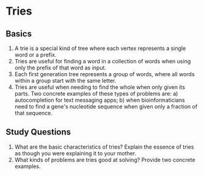 # Tries

## Basics
1. A trie is a special kind of tree where each vertex represents a single word or a prefix.
2. Tries are useful for finding a word in a collection of words when using only the prefix of that word as input.
3. Each first generation tree represents a group of words, where all words within a group start with the same letter.
4. Tries are useful when needing to find the whole when only given its parts. Two concrete examples of these types of problems are: a) autocompletion for text messaging apps; b) when bioinformaticians need to find a gene's nucleotide sequence when given only a fraction of that sequence.

## Study Questions
1. What are the basic characteristics of tries? Explain the essence of tries as though you were explaining it to your mother.
2. What kinds of problems are tries good at solving? Provide two concrete examples.
